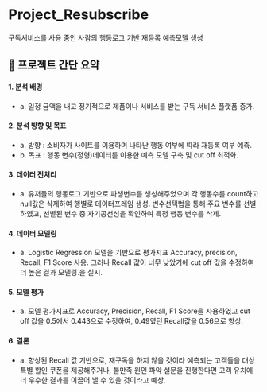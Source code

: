 # Project_Resubscribe
구독서비스를 사용 중인 사람의 행동로그 기반 재등록 예측모델 생성


## 📢 **프로젝트 간단 요약**

#### 1. **분석 배경**
* a. 일정 금액을 내고 정기적으로 제품이나 서비스를 받는 구독 서비스 플랫폼 증가.
    
#### 2. **분석 방향 및 목표**
* a. 방향 : 소비자가 사이트를 이용하며 나타난 행동 여부에 따라 재등록 여부 예측.
* b. 목표 : 행동 변수(정형)데이터를 이용한 예측 모델 구축 및 cut off 최적화.
    
#### 3. **데이터 전처리**
* a. 유저들의 행동로그 기반으로 파생변수를 생성해주었으며 각 행동수를 count하고 null값은 삭제하여 행별로 데이터프레임 생성. 변수선택법을 통해 주요 변수를 선별하였고, 선별된 변수 중 자기공선성을 확인하여 특정 행동 변수를 삭제. 
#### 4. **데이터 모델링**
* a. Logistic Regression 모델을 기반으로 평가지표 Accuracy, precision, Recall, F1 Score 사용. 그러나 Recall 값이 너무 낮았기에 cut off 값을 수정하여 더 높은 결과 모델링.을 실시.
#### 5. **모델 평가**
* a. 모델 평가지표로 Accuracy, Precision, Recall, F1 Score을 사용하였고 cut off 값을 0.5에서 0.443으로 수정하여, 0.49였던 Recall값을 0.56으로 향상.
#### 6. **결론**
* a. 향상된 Recall 값 기반으로, 재구독을 하지 않을 것이라 예측되는 고객들을 대상 특별 할인 쿠폰을 제공해주거나, 불만족 원인 파악 설문을 진행한다면 고객 유치에 더 우수한 결과를 이끌어 낼 수 있을 것이라고 예상.
